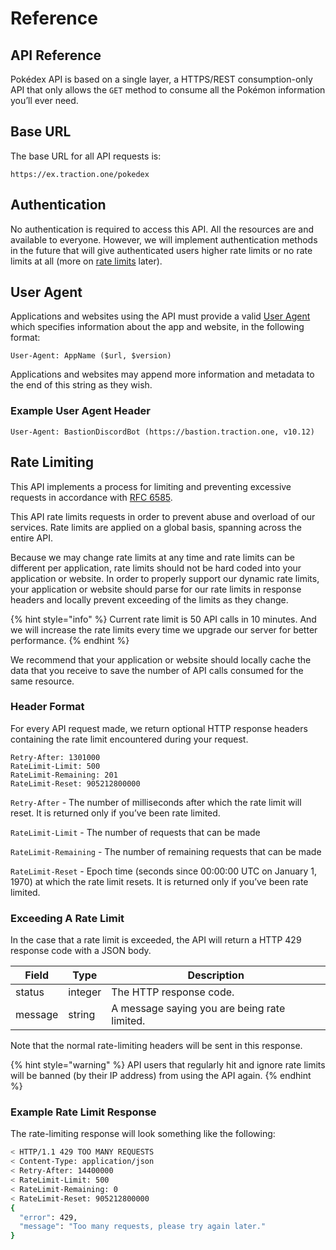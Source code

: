 # Reference

## API Reference <a href="#api-reference" id="api-reference"></a>

Pokédex API is based on a single layer, a HTTPS/REST consumption-only API that only allows the `GET` method to consume all the Pokémon information you’ll ever need.

## Base URL <a href="#base-url" id="base-url"></a>

The base URL for all API requests is:

```
https://ex.traction.one/pokedex
```

## Authentication <a href="#authentication" id="authentication"></a>

No authentication is required to access this API. All the resources are and available to everyone. However, we will implement authentication methods in the future that will give authenticated users higher rate limits or no rate limits at all (more on [rate limits](reference.md#rate-limiting) later).

## User Agent <a href="#user-agent" id="user-agent"></a>

Applications and websites using the API must provide a valid [User Agent](https://www.w3.org/Protocols/rfc2616/rfc2616-sec14.html#sec14.43) which specifies information about the app and website, in the following format:

```http
User-Agent: AppName ($url, $version)
```

Applications and websites may append more information and metadata to the end of this string as they wish.

### Example User Agent Header <a href="#example-user-agent-header" id="example-user-agent-header"></a>

```http
User-Agent: BastionDiscordBot (https://bastion.traction.one, v10.12)
```

## Rate Limiting <a href="#rate-limiting" id="rate-limiting"></a>

This API implements a process for limiting and preventing excessive requests in accordance with [RFC 6585](https://tools.ietf.org/html/rfc6585#section-4).

This API rate limits requests in order to prevent abuse and overload of our services. Rate limits are applied on a global basis, spanning across the entire API.

Because we may change rate limits at any time and rate limits can be different per application, rate limits should not be hard coded into your application or website. In order to properly support our dynamic rate limits, your application or website should parse for our rate limits in response headers and locally prevent exceeding of the limits as they change.

{% hint style="info" %}
Current rate limit is 50 API calls in 10 minutes. And we will increase the rate limits every time we upgrade our server for better performance.
{% endhint %}

We recommend that your application or website should locally cache the data that you receive to save the number of API calls consumed for the same resource.

### Header Format <a href="#header-format" id="header-format"></a>

For every API request made, we return optional HTTP response headers containing the rate limit encountered during your request.

```http
Retry-After: 1301000
RateLimit-Limit: 500
RateLimit-Remaining: 201
RateLimit-Reset: 905212800000
```

`Retry-After` - The number of milliseconds after which the rate limit will reset. It is returned only if you’ve been rate limited.

`RateLimit-Limit` - The number of requests that can be made

`RateLimit-Remaining` - The number of remaining requests that can be made

`RateLimit-Reset` - Epoch time (seconds since 00:00:00 UTC on January 1, 1970) at which the rate limit resets. It is returned only if you’ve been rate limited.

### Exceeding A Rate Limit <a href="#exceeding-a-rate-limit" id="exceeding-a-rate-limit"></a>

In the case that a rate limit is exceeded, the API will return a HTTP 429 response code with a JSON body.

| Field   | Type    | Description                                  |
| ------- | ------- | -------------------------------------------- |
| status  | integer | The HTTP response code.                      |
| message | string  | A message saying you are being rate limited. |

Note that the normal rate-limiting headers will be sent in this response.

{% hint style="warning" %}
API users that regularly hit and ignore rate limits will be banned (by their IP address) from using the API again.
{% endhint %}

### Example Rate Limit Response <a href="#example-rate-limit-response" id="example-rate-limit-response"></a>

The rate-limiting response will look something like the following:

```bash
< HTTP/1.1 429 TOO MANY REQUESTS
< Content-Type: application/json
< Retry-After: 14400000
< RateLimit-Limit: 500
< RateLimit-Remaining: 0
< RateLimit-Reset: 905212800000
{
  "error": 429,
  "message": "Too many requests, please try again later."
}
```
